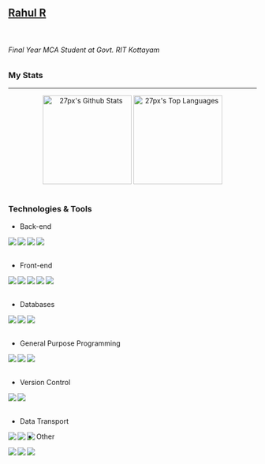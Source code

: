 ## <a href="https://27px.github.io/">Rahul R</a>
<br>

###### Final Year MCA Student at Govt. RIT Kottayam

### My Stats
---

<div style="text-align:center;">
  <img align="center" height="180px" alt="27px's Github Stats" src="https://github-readme-stats.vercel.app/api?username=27px&show_icons=true&hide_border=true&count_private=true&include_all_commits=true&bg_color=45,FFE53B,FF2525&title_color=000000&text_color=000000&icon_color=000000" />
  <img align="center" height="180px" alt="27px's Top Languages" src="https://github-readme-stats.vercel.app/api/top-langs/?username=27px&bg_color=45,90CAF9,1565C0&title_color=000000&text_color=FFFFFF&icon_color=000000&layout=compact" />
</div>

<br>

### Technologies & Tools

+ Back-end

<img align="left" src="https://img.shields.io/badge/Intermediate-Node.JS-brightgreen">
<img align="left" src="https://img.shields.io/badge/Intermediate-Express.js-brightgreen">
<img align="left" src="https://img.shields.io/badge/Advanced-EJS-brightgreen">
<img align="left" src="https://img.shields.io/badge/Advanced-PHP-brightgreen">
<br><br>

+ Front-end

<img align="left" src="https://img.shields.io/badge/Advanced-JavaScript-brightgreen">
<img align="left" src="https://img.shields.io/badge/Advanced-ES7-brightgreen">
<img align="left" src="https://img.shields.io/badge/Advanced-CSS-brightgreen">
<img align="left" src="https://img.shields.io/badge/Beginner-Angular-brightgreen">
<img align="left" src="https://img.shields.io/badge/Beginner-React-brightgreen">
<br><br>

+ Databases

<img align="left" src="https://img.shields.io/badge/Advanced-MySQL-brightgreen">
<img align="left" src="https://img.shields.io/badge/Advanced-Postgresql-brightgreen">
<img align="left" src="https://img.shields.io/badge/Intermediate-MongoDB-brightgreen">
<br><br>

+ General Purpose Programming

<img align="left" src="https://img.shields.io/badge/Intermediate-Python-brightgreen">
<img align="left" src="https://img.shields.io/badge/Advanced-Java-brightgreen">
<img align="left" src="https://img.shields.io/badge/Beginner-Spring Boot-brightgreen">
<br><br>

+ Version Control

<img align="left" src="https://img.shields.io/badge/Intermediate-Git-brightgreen">
<img align="left" src="https://img.shields.io/badge/Advanced-Github-brightgreen">
<br><br>

+ Data Transport

<img align="left" src="https://img.shields.io/badge/Intermediate-REST API-brightgreen">
<img align="left" src="https://img.shields.io/badge/Advanced-JSON-brightgreen">
<img align="left" src="https://img.shields.io/badge/Advanced-XML-brightgreen">

+ Other

<img align="left" src="https://img.shields.io/badge/Advanced-HTML-brightgreen">
<img align="left" src="https://img.shields.io/badge/Intermediate-AJAX-brightgreen">
<img align="left" src="https://img.shields.io/badge/Intermediate-SVG-brightgreen">

<br><br><br>






<!--
- 🔭 I’m currently working on ...
- 🌱 I’m currently learning ...
- 👯 I’m looking to collaborate on ...
- 🤔 I’m looking for help with ...
- 💬 Ask me about ...
- 📫 How to reach me: ...
- 😄 Pronouns: ...
- ⚡ Fun fact: ...
-->
